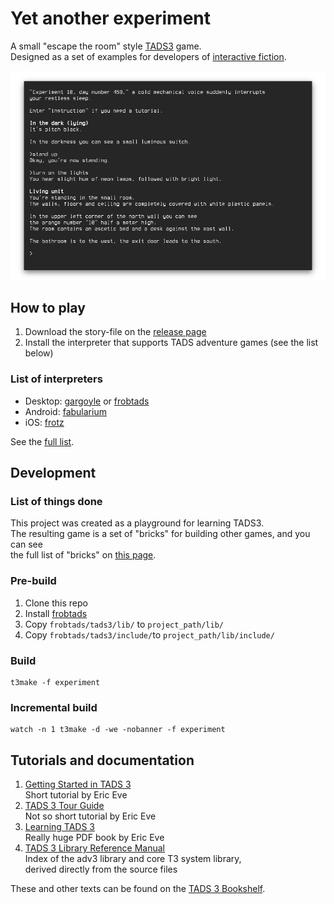 # Yet another experiment 

A small "escape the room" style [TADS3](https://www.tads.org/) game.  
Designed as a set of examples for developers of [interactive fiction](http://www.ifwiki.org/index.php/FAQ).

![screenshot](/screenshot.png?raw=true)

## How to play

1. Download the story-file on the [release page](https://github.com/He4eT/tads3_experiment/releases)
1. Install the interpreter that supports TADS adventure games (see the list below)

### List of interpreters

  - Desktop: [gargoyle](https://github.com/garglk/garglk/) or [frobtads](https://github.com/realnc/frobtads)
  - Android: [fabularium](https://play.google.com/store/apps/details?id=com.luxlunae.fabularium&hl=en)
  - iOS: [frotz](https://apps.apple.com/au/app/frotz/id287653015)  

See the [full list](http://www.ifwiki.org/index.php/Interpreter).
  
## Development

### List of things done

This project was created as a playground for learning TADS3.  
The resulting game is a set of "bricks" for building other games,
and you can see  
the full list of "bricks" on [this page](/docs/table_of_contents.md).

### Pre-build

  1. Clone this repo
  1. Install [frobtads](https://github.com/realnc/frobtads)
  1. Copy `frobtads/tads3/lib/` to `project_path/lib/`
  1. Copy `frobtads/tads3/include/`to `project_path/lib/include/`
  
### Build
```
t3make -f experiment
```

### Incremental build
```
watch -n 1 t3make -d -we -nobanner -f experiment
```

## Tutorials and documentation

1. [Getting Started in TADS 3](https://www.tads.org/t3doc/doc/gsg/index.html)  
Short tutorial by Eric Eve
1. [TADS 3 Tour Guide](https://www.tads.org/t3doc/doc/tourguide/index.html)  
Not so short tutorial by Eric Eve
1. [Learning TADS 3](https://www.tads.org/t3doc/doc/learning/Learning%20T3.pdf)  
Really huge PDF book by Eric Eve
1. [TADS 3 Library Reference Manual](https://www.tads.org/t3doc/doc/libref/index.html)  
Index of the adv3 library and core T3 system library,  
derived directly from the source files
  
These and other texts can be found on the [TADS 3 Bookshelf](http://www.tads.org/t3doc/doc/index.htm).
